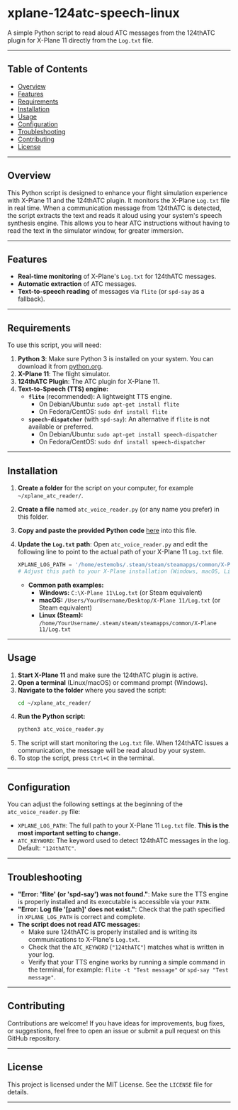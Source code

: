 # xplane-124atc-speech-linux

A simple Python script to read aloud ATC messages from the 124thATC plugin for X-Plane 11 directly from the `Log.txt` file.

---

## Table of Contents

-   [Overview](#overview)
-   [Features](#features)
-   [Requirements](#requirements)
-   [Installation](#installation)
-   [Usage](#usage)
-   [Configuration](#configuration)
-   [Troubleshooting](#troubleshooting)
-   [Contributing](#contributing)
-   [License](#license)

---

## Overview

This Python script is designed to enhance your flight simulation experience with X-Plane 11 and the 124thATC plugin. It monitors the X-Plane `Log.txt` file in real time. When a communication message from 124thATC is detected, the script extracts the text and reads it aloud using your system's speech synthesis engine. This allows you to hear ATC instructions without having to read the text in the simulator window, for greater immersion.

---

## Features

-   **Real-time monitoring** of X-Plane's `Log.txt` for 124thATC messages.
-   **Automatic extraction** of ATC messages.
-   **Text-to-speech reading** of messages via `flite` (or `spd-say` as a fallback).

---

## Requirements

To use this script, you will need:

1.  **Python 3**: Make sure Python 3 is installed on your system. You can download it from [python.org](https://www.python.org/downloads/).
2.  **X-Plane 11**: The flight simulator.
3.  **124thATC Plugin**: The ATC plugin for X-Plane 11.
4.  **Text-to-Speech (TTS) engine:**
    * **`flite`** (recommended): A lightweight TTS engine.
        * On Debian/Ubuntu: `sudo apt-get install flite`
        * On Fedora/CentOS: `sudo dnf install flite`
    * **`speech-dispatcher`** (with `spd-say`): An alternative if `flite` is not available or preferred.
        * On Debian/Ubuntu: `sudo apt-get install speech-dispatcher`
        * On Fedora/CentOS: `sudo dnf install speech-dispatcher`

---

## Installation

1.  **Create a folder** for the script on your computer, for example `~/xplane_atc_reader/`.
2.  **Create a file** named `atc_voice_reader.py` (or any name you prefer) in this folder.
3.  **Copy and paste the provided Python code** [here](link_to_your_code_on_github) into this file.
4.  **Update the `Log.txt` path**: Open `atc_voice_reader.py` and edit the following line to point to the actual path of your X-Plane 11 `Log.txt` file.

    ```python
    XPLANE_LOG_PATH = '/home/estemobs/.steam/steam/steamapps/common/X-Plane 11/Log.txt'
    # Adjust this path to your X-Plane installation (Windows, macOS, Linux)
    ```
    * **Common path examples:**
        * **Windows:** `C:\X-Plane 11\Log.txt` (or Steam equivalent)
        * **macOS:** `/Users/YourUsername/Desktop/X-Plane 11/Log.txt` (or Steam equivalent)
        * **Linux (Steam):** `/home/YourUsername/.steam/steam/steamapps/common/X-Plane 11/Log.txt`

---

## Usage

1.  **Start X-Plane 11** and make sure the 124thATC plugin is active.
2.  **Open a terminal** (Linux/macOS) or command prompt (Windows).
3.  **Navigate to the folder** where you saved the script:
    ```bash
    cd ~/xplane_atc_reader/
    ```
4.  **Run the Python script:**
    ```bash
    python3 atc_voice_reader.py
    ```
5.  The script will start monitoring the `Log.txt` file. When 124thATC issues a communication, the message will be read aloud by your system.
6.  To stop the script, press `Ctrl+C` in the terminal.

---

## Configuration

You can adjust the following settings at the beginning of the `atc_voice_reader.py` file:

-   `XPLANE_LOG_PATH`: The full path to your X-Plane 11 `Log.txt` file. **This is the most important setting to change.**
-   `ATC_KEYWORD`: The keyword used to detect 124thATC messages in the log. Default: `"124thATC"`.

---

## Troubleshooting

-   **"Error: 'flite' (or 'spd-say') was not found."**: Make sure the TTS engine is properly installed and its executable is accessible via your `PATH`.
-   **"Error: Log file '[path]' does not exist."**: Check that the path specified in `XPLANE_LOG_PATH` is correct and complete.
-   **The script does not read ATC messages:**
    -   Make sure 124thATC is properly installed and is writing its communications to X-Plane's `Log.txt`.
    -   Check that the `ATC_KEYWORD` (`"124thATC"`) matches what is written in your log.
    -   Verify that your TTS engine works by running a simple command in the terminal, for example: `flite -t "Test message"` or `spd-say "Test message"`.

---

## Contributing

Contributions are welcome! If you have ideas for improvements, bug fixes, or suggestions, feel free to open an issue or submit a pull request on this GitHub repository.

---

## License

This project is licensed under the MIT License. See the `LICENSE` file for details.

---
